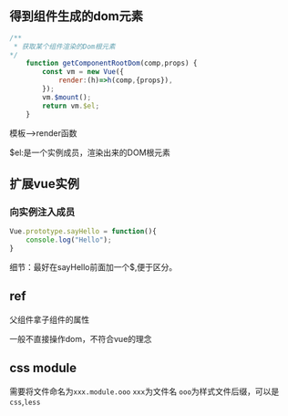 ## 得到组件生成的dom元素
```js
/** 
 * 获取某个组件渲染的Dom根元素
*/
    function getComponentRootDom(comp,props) {
        const vm = new Vue({
            render:(h)=>h(comp,{props}),
        });
        vm.$mount();
        return vm.$el;
    }
```


模板-->render函数


 $el:是一个实例成员，渲染出来的DOM根元素


## 扩展vue实例


### 向实例注入成员
```js
Vue.prototype.sayHello = function(){
    console.log("Hello");
}
```


细节：最好在sayHello前面加一个$,便于区分。


## ref
父组件拿子组件的属性

一般不直接操作dom，不符合vue的理念




## css module

需要将文件命名为`xxx.module.ooo`
`xxx`为文件名
`ooo`为样式文件后缀，可以是`css`,`less`